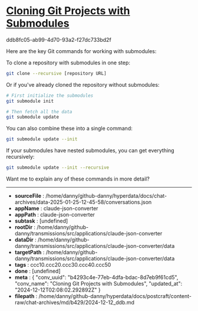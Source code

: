 # [Cloning Git Projects with Submodules](https://claude.ai/chat/b4293c4e-77eb-4dfa-bdac-8d7eb9f61cd5)

ddb8fc05-ab99-4d70-93a2-f27dc733bd2f

 Here are the key Git commands for working with submodules:

To clone a repository with submodules in one step:
```bash
git clone --recursive [repository URL]
```

Or if you've already cloned the repository without submodules:
```bash
# First initialize the submodules
git submodule init

# Then fetch all the data
git submodule update
```

You can also combine these into a single command:
```bash
git submodule update --init
```

If your submodules have nested submodules, you can get everything recursively:
```bash
git submodule update --init --recursive
```

Want me to explain any of these commands in more detail?

---

* **sourceFile** : /home/danny/github-danny/hyperdata/docs/chat-archives/data-2025-01-25-12-45-58/conversations.json
* **appName** : claude-json-converter
* **appPath** : claude-json-converter
* **subtask** : [undefined]
* **rootDir** : /home/danny/github-danny/transmissions/src/applications/claude-json-converter
* **dataDir** : /home/danny/github-danny/transmissions/src/applications/claude-json-converter/data
* **targetPath** : /home/danny/github-danny/transmissions/src/applications/claude-json-converter/data
* **tags** : ccc10.ccc20.ccc30.ccc40.ccc50
* **done** : [undefined]
* **meta** : {
  "conv_uuid": "b4293c4e-77eb-4dfa-bdac-8d7eb9f61cd5",
  "conv_name": "Cloning Git Projects with Submodules",
  "updated_at": "2024-12-12T02:08:02.292892Z"
}
* **filepath** : /home/danny/github-danny/hyperdata/docs/postcraft/content-raw/chat-archives/md/b429/2024-12-12_ddb.md